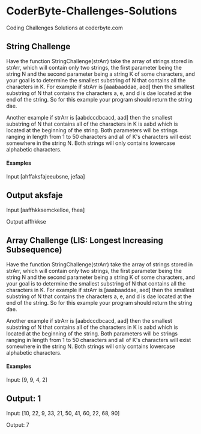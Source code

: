# CoderByte-Challenges-Solutions
Coding Challenges Solutions at coderbyte.com

## String Challenge
Have the function StringChallenge(strArr) take the array of strings stored in strArr, which will contain only two strings, the first parameter being the string N and the second parameter being a string K of some characters, and your goal is to determine the smallest substring of N that contains all the characters in K. For example if strArr is [aaabaaddae, aed] then the smallest substring of N that contains the characters a, e, and d is dae located at the end of the string. So for this example your program should return the string dae.

Another example if strArr is [aabdccdbcacd, aad] then the smallest substring of N that contains all of the characters in K is aabd which is located at the beginning of the string. Both parameters will be strings ranging in length from 1 to 50 characters and all of K's characters will exist somewhere in the string N. Both strings will only contains lowercase alphabetic characters.

#### Examples
Input [ahffaksfajeeubsne, jefaa]

Output aksfaje
-----
Input [aaffhkksemckelloe, fhea]

Output affhkkse

## Array Challenge (LIS: Longest Increasing Subsequence)
Have the function StringChallenge(strArr) take the array of strings stored in strArr, which will contain only two strings, the first parameter being the string N and the second parameter being a string K of some characters, and your goal is to determine the smallest substring of N that contains all the characters in K. For example if strArr is [aaabaaddae, aed] then the smallest substring of N that contains the characters a, e, and d is dae located at the end of the string. So for this example your program should return the string dae.

Another example if strArr is [aabdccdbcacd, aad] then the smallest substring of N that contains all of the characters in K is aabd which is located at the beginning of the string. Both parameters will be strings ranging in length from 1 to 50 characters and all of K's characters will exist somewhere in the string N. Both strings will only contains lowercase alphabetic characters.

#### Examples
Input: [9, 9, 4, 2]

Output: 1
-----
Input: [10, 22, 9, 33, 21, 50, 41, 60, 22, 68, 90]

Output: 7
